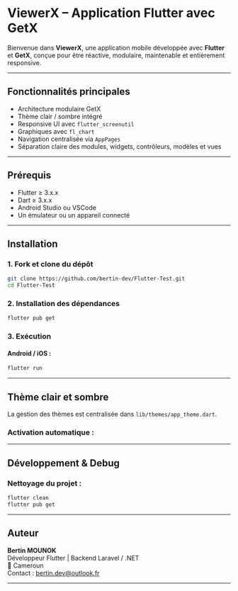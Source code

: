# ViewerX – Application Flutter avec GetX

Bienvenue dans **ViewerX**, une application mobile développée avec **Flutter** et **GetX**, conçue pour être réactive, modulaire, maintenable et entièrement responsive.

---

## Fonctionnalités principales

- Architecture modulaire GetX
- Thème clair / sombre intégré
- Responsive UI avec `flutter_screenutil`
- Graphiques avec `fl_chart`
- Navigation centralisée via `AppPages`
- Séparation claire des modules, widgets, contrôleurs, modèles et vues

---

## Prérequis

- Flutter ≥ 3.x.x
- Dart ≥ 3.x.x
- Android Studio ou VSCode
- Un émulateur ou un appareil connecté

---

## Installation

### 1. Fork et clone du dépôt

```bash
git clone https://github.com/bertin-dev/Flutter-Test.git
cd Flutter-Test
```

### 2. Installation des dépendances

```bash
flutter pub get
```

### 3. Exécution

#### Android / iOS :

```bash
flutter run
```

---

## Thème clair et sombre

La gestion des thèmes est centralisée dans `lib/themes/app_theme.dart`.

### Activation automatique :

---

## Développement & Debug

### Nettoyage du projet :

```bash
flutter clean
flutter pub get
```

---


## Auteur

**Bertin MOUNOK**  
Développeur Flutter | Backend Laravel / .NET  
📍 Cameroun  
Contact : bertin.dev@outlook.fr

---
